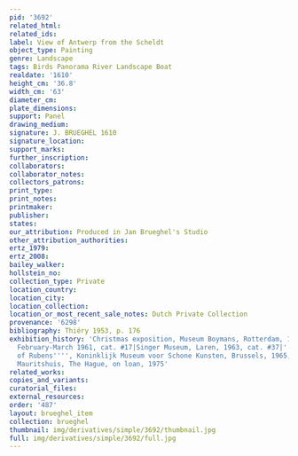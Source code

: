 ```yaml
---
pid: '3692'
related_html: 
related_ids: 
label: View of Antwerp from the Scheldt
object_type: Painting
genre: Landscape
tags: Birds Panorama River Landscape Boat
realdate: '1610'
height_cm: '36.8'
width_cm: '63'
diameter_cm: 
plate_dimensions: 
support: Panel
drawing_medium: 
signature: J. BRUEGHEL 1610
signature_location: 
support_marks: 
further_inscription: 
collaborators: 
collaborator_notes: 
collectors_patrons: 
print_type: 
print_notes: 
printmaker: 
publisher: 
states: 
our_attribution: Produced in Jan Brueghel's Studio
other_attribution_authorities: 
ertz_1979: 
ertz_2008: 
bailey_walker: 
hollstein_no: 
collection_type: Private
location_country: 
location_city: 
location_collection: 
location_or_most_recent_sale_notes: Dutch Private Collection
provenance: '6298'
bibliography: Thiéry 1953, p. 176
exhibition_history: 'Christmas exposition, Museum Boymans, Rotterdam, 1945-1946|Ghent,
  February-March 1961, cat. #17|Singer Museum, Laren, 1963, cat. #37|''''The Century
  of Rubens'''', Koninklijk Museum voor Schone Kunsten, Brussels, 1965, cat. #20|The
  Mauritshuis, The Hague, on loan, 1975'
related_works: 
copies_and_variants: 
curatorial_files: 
external_resources: 
order: '487'
layout: brueghel_item
collection: brueghel
thumbnail: img/derivatives/simple/3692/thumbnail.jpg
full: img/derivatives/simple/3692/full.jpg
---
```

